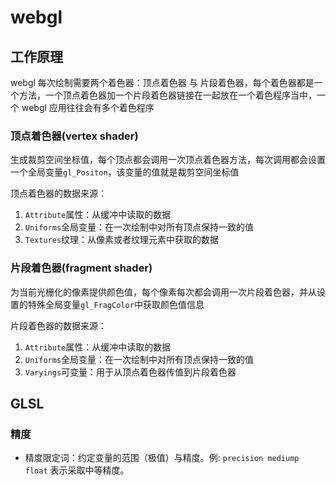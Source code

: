 # webgl

## 工作原理

webgl 每次绘制需要两个着色器：顶点着色器 与 片段着色器，每个着色器都是一个方法，一个顶点着色器加一个片段着色器链接在一起放在一个着色程序当中，一个 webgl 应用往往会有多个着色程序

### 顶点着色器(vertex shader)

生成裁剪空间坐标值，每个顶点都会调用一次顶点着色器方法，每次调用都会设置一个全局变量`gl_Positon`，该变量的值就是裁剪空间坐标值

顶点着色器的数据来源：

1. `Attribute`属性：从缓冲中读取的数据
2. `Uniforms`全局变量：在一次绘制中对所有顶点保持一致的值
3. `Textures`纹理：从像素或者纹理元素中获取的数据

### 片段着色器(fragment shader)

为当前光栅化的像素提供颜色值，每个像素每次都会调用一次片段着色器，并从设置的特殊全局变量`gl_FragColor`中获取颜色值信息

片段着色器的数据来源：

1. `Attribute`属性：从缓冲中读取的数据
2. `Uniforms`全局变量：在一次绘制中对所有顶点保持一致的值
3. `Varyings`可变量：用于从顶点着色器传值到片段着色器

## GLSL

### 精度

+ 精度限定词：约定变量的范围（极值）与精度。例: `precision mediump float` 表示采取中等精度。
